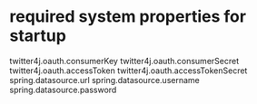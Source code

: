 # required system properties for startup

twitter4j.oauth.consumerKey
twitter4j.oauth.consumerSecret
twitter4j.oauth.accessToken
twitter4j.oauth.accessTokenSecret
spring.datasource.url
spring.datasource.username
spring.datasource.password

